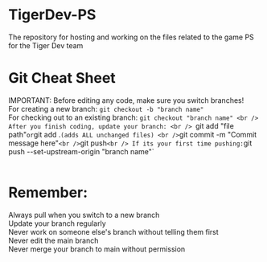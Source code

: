 # TigerDev-PS <br />
The repository for hosting and working on the files related to the game PS for the Tiger Dev team
<br />
# Git Cheat Sheet <br />
IMPORTANT: Before editing any code, make sure you switch branches! <br />
For creating a new branch: `git checkout -b "branch name"` <br />
For checking out to an existing branch: `git checkout "branch name" <br />
After you finish coding, update your branch: <br />
`git add "file path"` or `git add .` (adds ALL unchanged files) <br />
`git commit -m "Commit message here"` <br />
`git push` <br />
If its your first time pushing: `git push --set-upstream-origin "branch name"` <br />
<br />
# Remember: <br />
Always pull when you switch to a new branch <br />
Update your branch regularly <br />
Never work on someone else's branch without telling them first <br />
Never edit the main branch <br />
Never merge your branch to main without permission <br />
